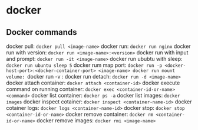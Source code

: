 # docker

## Docker commands
docker pull: `docker pull <image-name>`
docker run: `docker run nginx`
docker run with version: `docker run <image-name>:<version>`
docker run with input and prompt: `docker run -it <image-name>`
docker run ububtu with sleep: `docker run ubuntu sleep 5`
docker rum map port: `docker run -p <docker-host-port>:<docker-container-port> <image-name>
docker run mount volume: `docker run -v <volume-location>:<dockr-container-location> <image-name>
docker run detach: `docker run -d <image-name>`
docker attach container: `docker attach <container-id>`
docker execute command on running container: `docker exec <container-id-or-name> <command>`
docker list container: `docker ps -a`
docker list images: `docker images`
docker inspect cotainer: `docker inspect <container-name-id>`
docker cotainer logs: `docker logs <container-name-id>`
docker stop: `docker stop <container-id-or-name>`
docker remove container: `docker rm <container-id-or-name>`
docker remove images: `docker rmi <image-name>`
